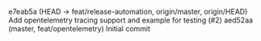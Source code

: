 e7eab5a (HEAD -> feat/release-automation, origin/master, origin/HEAD) Add opentelemetry tracing support and example for testing (#2)
aed52aa (master, feat/opentelemetry) Initial commit
